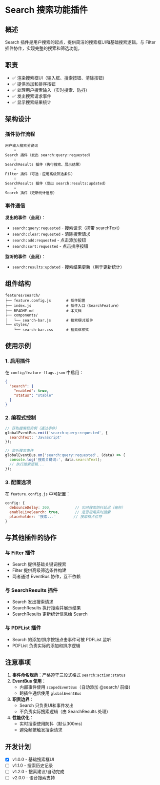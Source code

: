 # Search 搜索功能插件

## 概述

Search 插件是用户搜索的起点，提供简洁的搜索框UI和基础搜索逻辑。与 Filter 插件协作，实现完整的搜索和筛选功能。

## 职责

- ✅ 渲染搜索框UI（输入框、搜索按钮、清除按钮）
- ✅ 提供添加和排序按钮
- ✅ 处理用户搜索输入（实时搜索、防抖）
- ✅ 发出搜索请求事件
- ✅ 显示搜索结果统计

## 架构设计

### 插件协作流程

```
用户输入搜索关键词
    ↓
Search 插件（发出 search:query:requested）
    ↓
SearchResults 插件（执行搜索、展示结果）
    ↓
Filter 插件（可选：应用高级筛选条件）
    ↓
SearchResults 插件（发出 search:results:updated）
    ↓
Search 插件（更新统计信息）
```

### 事件通信

**发出的事件（全局）**：
- `search:query:requested` - 搜索请求（携带 searchText）
- `search:clear:requested` - 清除搜索请求
- `search:add:requested` - 点击添加按钮
- `search:sort:requested` - 点击排序按钮

**监听的事件（全局）**：
- `search:results:updated` - 搜索结果更新（用于更新统计）

## 组件结构

```
features/search/
├── feature.config.js       # 插件配置
├── index.js                # 插件入口（SearchFeature）
├── README.md               # 本文档
├── components/
│   └── search-bar.js       # 搜索框UI组件
└── styles/
    └── search-bar.css      # 搜索框样式
```

## 使用示例

### 1. 启用插件

在 `config/feature-flags.json` 中启用：

```json
{
  "search": {
    "enabled": true,
    "status": "stable"
  }
}
```

### 2. 编程式控制

```javascript
// 获取搜索框实例（通过事件）
globalEventBus.emit('search:query:requested', {
  searchText: 'JavaScript'
});

// 监听搜索事件
globalEventBus.on('search:query:requested', (data) => {
  console.log('搜索关键词:', data.searchText);
  // 执行搜索逻辑...
});
```

### 3. 配置选项

在 `feature.config.js` 中可配置：

```javascript
config: {
  debounceDelay: 300,           // 实时搜索防抖延迟（毫秒）
  enableLiveSearch: true,       // 是否启用实时搜索
  placeholder: '搜索...'        // 搜索框占位符
}
```

## 与其他插件的协作

### 与 Filter 插件

- Search 提供基础关键词搜索
- Filter 提供高级筛选条件构建
- 两者通过 EventBus 协作，互不依赖

### 与 SearchResults 插件

- Search 发出搜索请求
- SearchResults 执行搜索并展示结果
- SearchResults 更新统计信息给 Search

### 与 PDFList 插件

- Search 的添加/排序按钮点击事件可被 PDFList 监听
- PDFList 负责实际的添加和排序逻辑

## 注意事项

1. **事件命名规范**：严格遵守三段式格式 `search:action:status`
2. **EventBus 使用**：
   - 内部事件使用 `scopedEventBus`（自动添加 @search/ 前缀）
   - 跨插件通信使用 `globalEventBus`
3. **职责边界**：
   - Search 只负责UI和事件发出
   - 不负责实际搜索逻辑（由 SearchResults 处理）
4. **性能优化**：
   - 实时搜索使用防抖（默认300ms）
   - 避免频繁触发搜索请求

## 开发计划

- [x] v1.0.0 - 基础搜索框UI
- [ ] v1.1.0 - 搜索历史记录
- [ ] v1.2.0 - 搜索建议/自动完成
- [ ] v2.0.0 - 语音搜索支持
